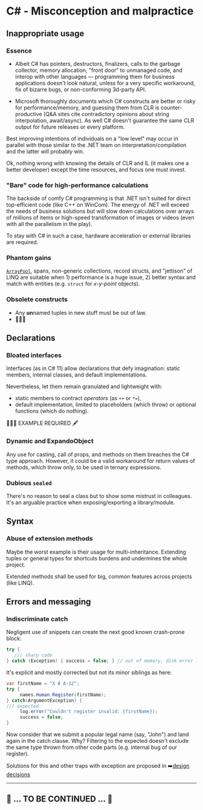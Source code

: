 # C# - Misconception and malpractice

## Inappropriate usage

### Essence 

* Albeit C# has pointers, destructors, finalizers, calls to the garbage collector, memory allocation, "front door" to unmanaged code, and interop with other languages — 
programming them for business applications doesn't look natural, unless for a very specific workaround, fix of bizarre bugs, or non-conforming 3d-party API.

* Microsoft thoroughly documents which C# constructs are better or risky for performance/memory, and guessing them from CLR is counter-productive (Q&A sites cite contradictory opinions about string interpolation, await/async). As well C# doesn't guarantee the same CLR output for future releases or every platform.

Best improving intentions of individuals on a "low level" may occur in parallel with those similar to the .NET team on interpretation/compilation and the latter will probably win.

Ok, nothing wrong with knowing the details of CLR and IL (it makes one a better developer) except the time resources, and focus one must invest.

### "Bare" code for high-performance calculations

The backside of comfy C# programming is that .NET isn't suited for direct top-efficient code (like C++ on WinCom). The energy of .NET will exceed the needs of business solutions but will slow down calculations over arrays of millions of items or high-speed transformation of images or videos (even with all the parallelism in the play).

To stay with C# in such a case, hardware acceleration or external libraries are required.

### Phantom gains

[`ArrayPool`](https://learn.microsoft.com/en-us/dotnet/api/system.buffers.arraypool-1), spans, non-generic collections, record structs, and "jettison" of LINQ are suitable when 1) performance is a huge issue, 2) better syntax and match with entities (e.g. `struct` for _x-y-point_ objects).

### Obsolete constructs

- Any **un**named tuples in new stuff must be out of law.
- 🚧🚧🚧

## Declarations

### Bloated interfaces

Interfaces (as in C#&nbsp;11) allow declarations that defy imagination: static members, internal classes, and default implementations.

Nevertheless, let them remain granulated and lightweight with:

* static members to contract _operators_ (as `++` or `*=`),
* default implementation, limited to placeholders (which throw) or optional functions (which do nothing).

🚧🚧🚧 EXAMPLE REQUIRED 🖋️


### Dynamic and ExpandoObject

Any use for casting, call of props, and methods on them breaches the C# type approach. However, it could be a valid workaround for return values of methods, which throw only, to be used in ternary expressions.

### Dubious `sealed`

There's no reason to seal a class but to show some mistrust in colleagues. It's an arguable practice when exposing/exporting a library/module.

## Syntax

### Abuse of extension methods

Maybe the worst example is their usage for multi-inheritance. Extending tuples or general types for shortcuts burdens and undermines the whole project.

Extended methods shall be used for big, common features across projects (like LINQ).

## Errors and messaging

### Indiscriminate catch

Negligent use of snippets can create the next good known crash-prone block:

```csharp
try { 
   /// sharp code
} catch (Exception) { success = false; } // out of memory, disk error ? sweep it under the carpet!
```

It's explicit and mostly corrected but not its minor siblings as here:

```csharp
var firstName = "X Æ A-12";
try {
     names.Human.Register(firstName);
} catch(ArgumentException) {
/// expected 
     log.error("Couldn't register invalid: {firstName});
     success = false;
}

```

Now consider that we submit a popular legal name (say, "John") and land  again in the catch clause. Why?
Filtering to the expected doesn't exclude the same type thrown from other code parts (e.g. internal bug of our register). 

Solutions for this and other traps with exception are proposed in ➡️[design decisions](https://github.com/Kyriosity/use-dev/tree/main/README+/decisions/README+/intercom/README+/errors) 

---

## 🚧 ... TO BE CONTINUED ... 🚧
